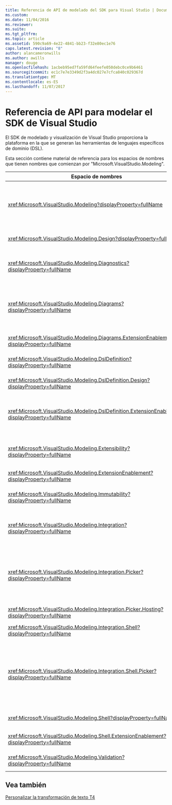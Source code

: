 ```yaml
---
title: Referencia de API de modelado del SDK para Visual Studio | Documentos de Microsoft
ms.custom: 
ms.date: 11/04/2016
ms.reviewer: 
ms.suite: 
ms.tgt_pltfrm: 
ms.topic: article
ms.assetid: 590c9a69-4e22-4841-bb23-f32e80ec1e76
caps.latest.revision: "8"
author: alancameronwills
ms.author: awills
manager: douge
ms.openlocfilehash: 1acbeb95ed7fa59fd64feefe050debc0ce9b6461
ms.sourcegitcommit: ec1c7e7e3349d2f3a4dc027e7cfca840c029367d
ms.translationtype: MT
ms.contentlocale: es-ES
ms.lasthandoff: 11/07/2017
---
```

# <a name="api-reference-for-modeling-sdk-for-visual-studio"></a>Referencia de API para modelar el SDK de Visual Studio
El SDK de modelado y visualización de Visual Studio proporciona la plataforma en la que se generan las herramientas de lenguajes específicos de dominio (DSL).  
  
 Esta sección contiene material de referencia para los espacios de nombres que tienen nombres que comienzan por "Microsoft.VisualStudio.Modeling".  
  
|Espacio de nombres|Contenido|  
|---------------|-------------|  
|<xref:Microsoft.VisualStudio.Modeling?displayProperty=fullName>|Clases, como ModelElement, que es la clase base de todas las clases de dominio que definen en un DSL.|  
|<xref:Microsoft.VisualStudio.Modeling.Design?displayProperty=fullName>|Clases que forman parte de una definición DSL.|  
|<xref:Microsoft.VisualStudio.Modeling.Diagnostics?displayProperty=fullName>|Las herramientas de medición modelo Visor de almacén y el rendimiento.|  
|<xref:Microsoft.VisualStudio.Modeling.Diagrams?displayProperty=fullName>|Clases, como ShapeElement, que es la clase base de todas las formas en que definen en un DSL.|  
|<xref:Microsoft.VisualStudio.Modeling.Diagrams.ExtensionEnablement?displayProperty=fullName>|Métodos de movimiento y la selección.|  
|<xref:Microsoft.VisualStudio.Modeling.DslDefinition?displayProperty=fullName>|La API del Diseñador de definición DSL.|  
|<xref:Microsoft.VisualStudio.Modeling.DslDefinition.Design?displayProperty=fullName>|Clases internas del Diseñador de definición DSL.|  
|<xref:Microsoft.VisualStudio.Modeling.DslDefinition.ExtensionEnablement?displayProperty=fullName>|Atributos que permiten ampliar el diseñador DSL con comandos, gestos y validación.|  
|<xref:Microsoft.VisualStudio.Modeling.Extensibility?displayProperty=fullName>|Métodos de extensión para ModelElement que implementan DSL extensibilidad.|  
|<xref:Microsoft.VisualStudio.Modeling.ExtensionEnablement?displayProperty=fullName>|Atributos de extensibilidad|  
|<xref:Microsoft.VisualStudio.Modeling.Immutability?displayProperty=fullName>|Le permite hacer que partes de un modelo de solo lectura.|  
|<xref:Microsoft.VisualStudio.Modeling.Integration?displayProperty=fullName>|La API de Modelbus, que le ayuda a integrar diferentes modelos.|  
|<xref:Microsoft.VisualStudio.Modeling.Integration.Picker?displayProperty=fullName>|El cuadro de diálogo que permite a los usuarios navegar a modelos y elementos que se va a crear Modelbus referencias.|  
|<xref:Microsoft.VisualStudio.Modeling.Integration.Picker.Hosting?displayProperty=fullName>|El servicio de selector.|  
|<xref:Microsoft.VisualStudio.Modeling.Integration.Shell?displayProperty=fullName>|Marco de trabajo ModelBus para [!INCLUDE[vsprvs](../code-quality/includes/vsprvs_md.md)].|  
|<xref:Microsoft.VisualStudio.Modeling.Integration.Shell.Picker?displayProperty=fullName>|El cuadro de diálogo de selector que permite a los usuarios navegar a modelos y elementos que se va a crear Modelbus referencias.|  
|<xref:Microsoft.VisualStudio.Modeling.Shell?displayProperty=fullName>|La interfaz entre DSL y [!INCLUDE[vsprvs](../code-quality/includes/vsprvs_md.md)].|  
|<xref:Microsoft.VisualStudio.Modeling.Shell.ExtensionEnablement?displayProperty=fullName>|Le permite definir los comandos de menú contextual.|  
|<xref:Microsoft.VisualStudio.Modeling.Validation?displayProperty=fullName>|Le permite definir restricciones de validación.|  
  
## <a name="see-also"></a>Vea también  
 [Personalizar la transformación de texto T4](../modeling/customizing-t4-text-transformation.md)
